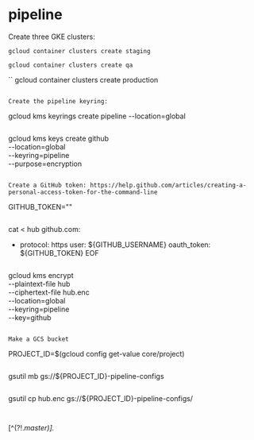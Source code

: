 # pipeline

Create three GKE clusters:

```
gcloud container clusters create staging
```

```
gcloud container clusters create qa
```

``
gcloud container clusters create production
```

Create the pipeline keyring:

```
gcloud kms keyrings create pipeline --location=global
```

```
gcloud kms keys create github \
  --location=global \
  --keyring=pipeline \
  --purpose=encryption
```

Create a GitHub token: https://help.github.com/articles/creating-a-personal-access-token-for-the-command-line

```
GITHUB_TOKEN="<token>"
```

```
cat <<EOF > hub
github.com:
  - protocol: https
    user: ${GITHUB_USERNAME}
    oauth_token: ${GITHUB_TOKEN}
EOF
```

```
gcloud kms encrypt \
  --plaintext-file hub \
  --ciphertext-file hub.enc \
  --location=global \
  --keyring=pipeline \
  --key=github
```

Make a GCS bucket

```
PROJECT_ID=$(gcloud config get-value core/project)
```

```
gsutil mb gs://${PROJECT_ID}-pipeline-configs
```

```
gsutil cp hub.enc gs://${PROJECT_ID}-pipeline-configs/
```


```
[^(?!.*master)].*
```
